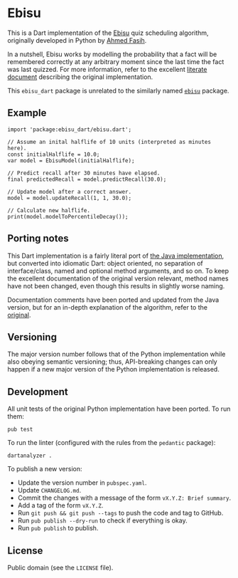 Ebisu
=====

This is a Dart implementation of the [Ebisu](https://fasiha.github.io/ebisu/)
quiz scheduling algorithm, originally developed in Python by
[Ahmed Fasih](https://github.com/fasiha).

In a nutshell, Ebisu works by modelling the probability that a fact will be
remembered correctly at any arbitrary moment since the last time the fact was
last quizzed. For more information, refer to the excellent
[literate document](https://fasiha.github.io/ebisu/) describing the original
implementation.

This `ebisu_dart` package is unrelated to the similarly named
[`ebisu`](https://pub.dev/packages/ebisu) package.

Example
-------

    import 'package:ebisu_dart/ebisu.dart';

    // Assume an inital halflife of 10 units (interpreted as minutes here).
    const initialHalflife = 10.0;
    var model = EbisuModel(initialHalflife);

    // Predict recall after 30 minutes have elapsed.
    final predictedRecall = model.predictRecall(30.0);

    // Update model after a correct answer.
    model = model.updateRecall(1, 1, 30.0);

    // Calculate new halflife.
    print(model.modelToPercentileDecay());

Porting notes
-------------

This Dart implementation is a fairly literal port of
[the Java implementation](https://github.com/fasiha/ebisu-java), but converted
into idiomatic Dart: object oriented, no separation of interface/class, named
and optional method arguments, and so on. To keep the excellent documentation of
the original version relevant, method names have not been changed, even though
this results in slightly worse naming.

Documentation comments have been ported and updated from the Java version, but
for an in-depth explanation of the algorithm, refer to the
[original](https://fasiha.github.io/ebisu/).

Versioning
----------

The major version number follows that of the Python implementation while also
obeying semantic versioning; thus, API-breaking changes can only happen if a
new major version of the Python implementation is released.

Development
-----------

All unit tests of the original Python implementation have been ported. To run
them:

    pub test

To run the linter (configured with the rules from the `pedantic` package):

    dartanalyzer .

To publish a new version:

- Update the version number in `pubspec.yaml`.
- Update `CHANGELOG.md`.
- Commit the changes with a message of the form `vX.Y.Z: Brief summary`.
- Add a tag of the form `vX.Y.Z`.
- Run `git push && git push --tags` to push the code and tag to GitHub.
- Run `pub publish --dry-run` to check if everything is okay.
- Run `pub publish` to publish.

License
-------

Public domain (see the `LICENSE` file).
